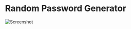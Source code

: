 # Random Password Generator

![Screenshot](https://codeberg.org/attachments/52711464-e29f-40e5-8d57-5939ded75f15)
